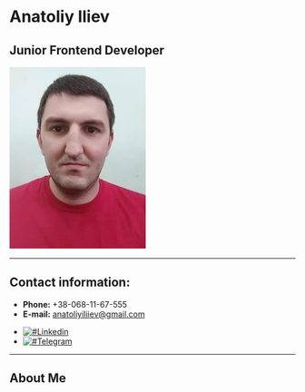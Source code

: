 # Anatoliy Iliev
## Junior Frontend Developer 
![Iliev Anatoliy](/avatar1.jpg) 
***
## Contact information:
* **Phone:** +38-068-11-67-555
* **E-mail:** anatoliyiliiev@gmail.com
<!-- * **Telegram:** @Anatoliy_Iliev -->
* [![#Linkedin](https://img.shields.io/badge/linkedin-cornflowerblue?style=flat&logo=linkedin)](https://www.linkedin.com/in/anatoliy-iliev)
* [![#Telegram](https://img.shields.io/badge/Telegram-cornflowerblue?style=flat&logo=telegram)](https://t.me/Anatoliy_Iliev)
***
## About Me
